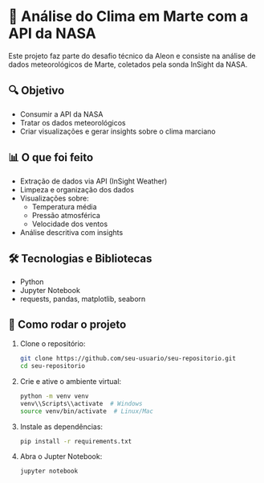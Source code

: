 # 🚀 Análise do Clima em Marte com a API da NASA

Este projeto faz parte do desafio técnico da Aleon e consiste na análise de dados meteorológicos de Marte, coletados pela sonda InSight da NASA.

## 🔍 Objetivo

- Consumir a API da NASA
- Tratar os dados meteorológicos
- Criar visualizações e gerar insights sobre o clima marciano

## 📊 O que foi feito

- Extração de dados via API (InSight Weather)
- Limpeza e organização dos dados
- Visualizações sobre:
  - Temperatura média
  - Pressão atmosférica
  - Velocidade dos ventos
- Análise descritiva com insights

## 🛠️ Tecnologias e Bibliotecas

- Python
- Jupyter Notebook
- requests, pandas, matplotlib, seaborn

## 🚀 Como rodar o projeto

1. Clone o repositório:
   ```bash
   git clone https://github.com/seu-usuario/seu-repositorio.git
   cd seu-repositorio

2. Crie e ative o ambiente virtual:
    ```bash
    python -m venv venv
    venv\\Scripts\\activate  # Windows
    source venv/bin/activate  # Linux/Mac
    ```
3. Instale as dependências:
    ```bash
    pip install -r requirements.txt
    ```

4. Abra o Jupter Notebook:
    ```bash
    jupyter notebook
    ```
